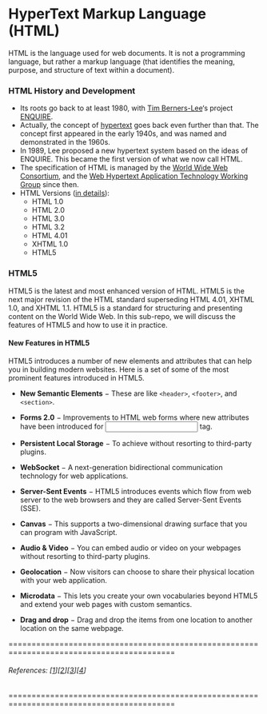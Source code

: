 # HyperText Markup Language (HTML)
HTML is the language used for web documents. It is not a programming language, but rather a markup language 
(that identifies the meaning, purpose, and structure of text within a document).


### HTML History and Development
* Its roots go back to at least 1980, with [Tim Berners-Lee](https://en.wikipedia.org/wiki/Tim_Berners-Lee)‘s project [ENQUIRE](https://en.wikipedia.org/wiki/ENQUIRE). 
* Actually, the concept of [hypertext](https://en.wikipedia.org/wiki/Hypertext) goes back even further than that. 
  The concept first appeared in the early 1940s, and was named and demonstrated in the 1960s.
* In 1989, Lee proposed a new hypertext system based on the ideas of ENQUIRE. This became the first version of what we now call HTML.
* The specification of HTML is managed by the [World Wide Web Consortium](https://www.w3.org/), 
  and the [Web Hypertext Application Technology Working Group](https://whatwg.org/) since then.
* HTML Versions ([in details](https://www.yourhtmlsource.com/starthere/historyofhtml.html)):
  * HTML 1.0
  * HTML 2.0
  * HTML 3.0
  * HTML 3.2
  * HTML 4.01
  * XHTML 1.0
  * HTML5
  
### HTML5
HTML5 is the latest and most enhanced version of HTML. HTML5 is the next major revision of the HTML standard superseding HTML 4.01, XHTML 1.0, and XHTML 1.1. 
HTML5 is a standard for structuring and presenting content on the World Wide Web. 
In this sub-repo, we will discuss the features of HTML5 and how to use it in practice.


#### New Features in HTML5

HTML5 introduces a number of new elements and attributes that can help you in building modern websites. Here is a set of some of the most prominent features introduced in HTML5.

* **New Semantic Elements** − These are like `<header>`, `<footer>`, and `<section>`.

* **Forms 2.0** − Improvements to HTML web forms where new attributes have been introduced for <input> tag.

* **Persistent Local Storage** − To achieve without resorting to third-party plugins.

* **WebSocket** − A next-generation bidirectional communication technology for web applications.

* **Server-Sent Events** − HTML5 introduces events which flow from web server to the web browsers and they are called Server-Sent Events (SSE).

* **Canvas** − This supports a two-dimensional drawing surface that you can program with JavaScript.

* **Audio & Video** − You can embed audio or video on your webpages without resorting to third-party plugins.

* **Geolocation** − Now visitors can choose to share their physical location with your web application.

* **Microdata** − This lets you create your own vocabularies beyond HTML5 and extend your web pages with custom semantics.

* **Drag and drop** − Drag and drop the items from one location to another location on the same webpage.



==========================================================================================

###### References: [[1](https://www.tutorialspoint.com/html5/html5_overview.htm)][[2](https://www.w3schools.com/html/default.asp)][[3](https://www.learn-html.org/)][[4](https://html.com/)]

==========================================================================================











